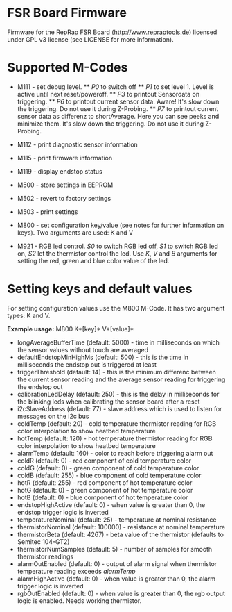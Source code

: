 # FSR Board Firmware
Firmware for the RepRap FSR Board (http://www.repraptools.de) licensed under GPL v3 license (see LICENSE for more information).

# Supported M-Codes
* M111 - set debug level. 
** *P0* to switch off
** *P1* to set level 1. Level is active until next reset/poweroff.
** *P3* to printout Sensordata on triggering. 
** *P6* to printout current sensor data. Aware! It's slow down the triggering. Do not use it during Z-Probing.
** *P7* to printout current sensor data as differenz to shortAverage. Here you can see peeks and minimize them. It's slow down the triggering. Do not use it during Z-Probing.

* M112 - print diagnostic sensor information
* M115 - print firmware information
* M119 - display endstop status
* M500 - store settings in EEPROM
* M502 - revert to factory settings
* M503 - print settings
* M800 - set configuration key/value (see notes for further information on keys). Two arguments are used: K and V
* M921 - RGB led control. *S0* to switch RGB led off, *S1* to switch RGB led on, *S2* let the thermistor control the led. Use *K*, *V* and *B* arguments for setting the red, green and blue color value of the led.

# Setting keys and default values
For setting configuration values use the M800 M-Code. It has two argument types: K and V.

**Example usage:** M800 K*[key]* V*[value]*

* longAverageBufferTime (default: 5000) - time in milliseconds on which the sensor values without touch are averaged
* defaultEndstopMinHighMs (default: 500) - this is the time in milliseconds the endstop out is triggered at least
* triggerThreshold (default: 14) - this is the minimum differenc between the current sensor reading and the average sensor reading for triggering the endstop out
* calibrationLedDelay (default: 250) - this is the delay in milliseconds for the blinking leds when calibrating the sensor board after a reset
* i2cSlaveAddress (default: 77) - slave address which is used to listen for messages on the i2c bus
* coldTemp (default: 20) - cold temperature thermistor reading for RGB color interpolation to show heatbed temperature
* hotTemp (default: 120) - hot temperature thermistor reading for RGB color interpolation to show heatbed temperature
* alarmTemp (default: 160) - color to reach before triggering alarm out
* coldR (default: 0) - red component of cold temperature color
* coldG (default: 0) - green component of cold temperature color
* coldB (default: 255) - blue component of cold temperature color
* hotR (default: 255) - red component of hot temperature color
* hotG (default: 0) - green component of hot temperature color
* hotB (default: 0) - blue component of hot temperature color
* endstopHighActive (default: 0) - when value is greater than 0, the endstop trigger logic is inverted
* temperatureNominal (default: 25) - temperature at nominal resistance
* thermistorNominal (default: 100000) - resistance at nominal temperature
* thermistorBeta (default: 4267) - beta value of the thermistor (defaults to Semitec 104-GT2)
* thermistorNumSamples (default: 5) - number of samples for smooth thermistor readings
* alarmOutEnabled (default: 0) - output of alarm signal when thermistor temperature reading exceeds *alarmTemp*
* alarmHighActive (default: 0) - when value is greater than 0, the alarm trigger logic is inverted
* rgbOutEnabled (default: 0) - when value is greater than 0, the rgb output logic is enabled. Needs working thermistor.
